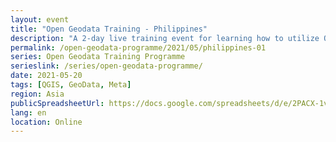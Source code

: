 ```yaml
---
layout: event
title: "Open Geodata Training - Philippines"
description: "A 2-day live training event for learning how to utilize QGIS, OpenStreetMap, and Meta's High Resolution Settlement Layer for public health and disaster response."
permalink: /open-geodata-programme/2021/05/philippines-01
series: Open Geodata Training Programme
serieslink: /series/open-geodata-programme/
date: 2021-05-20
tags: [QGIS, GeoData, Meta]
region: Asia
publicSpreadsheetUrl: https://docs.google.com/spreadsheets/d/e/2PACX-1vTHSTAQWaY31tCpA_3cRZ7NXXxLpP7ld6TfAPJpqx0AaF_XieqkwUkeEVPo6tvrae4rlkEJTzim2giK/pub?output=csv
lang: en
location: Online
---
```

